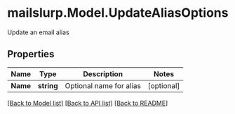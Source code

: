 # mailslurp.Model.UpdateAliasOptions
Update an email alias
## Properties

Name | Type | Description | Notes
------------ | ------------- | ------------- | -------------
**Name** | **string** | Optional name for alias | [optional] 

[[Back to Model list]](../README.md#documentation-for-models) [[Back to API list]](../README.md#documentation-for-api-endpoints) [[Back to README]](../README.md)


